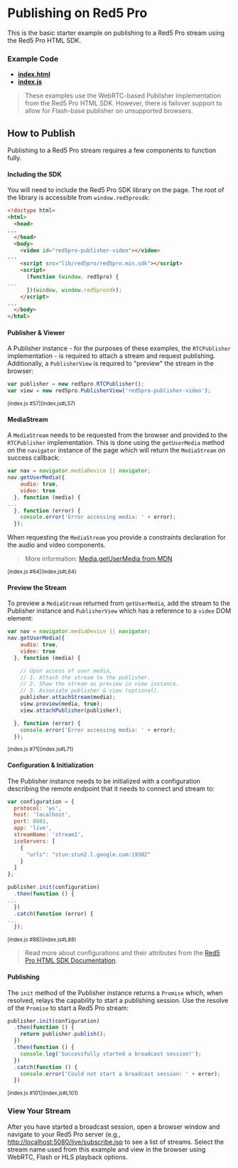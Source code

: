 # Publishing on Red5 Pro
This is the basic starter example on publishing to a Red5 Pro stream using the Red5 Pro HTML SDK.

### Example Code
- **[index.html](index.html)**
- **[index.js](index.js)**

> These examples use the WebRTC-based Publisher implementation from the Red5 Pro HTML SDK. However, there is failover support to allow for Flash-base publisher on unsupported browsers.

## How to Publish
Publishing to a Red5 Pro stream requires a few components to function fully.

#### Including the SDK
You will need to include the Red5 Pro SDK library on the page. The root of the library is accessible from `window.red5prosdk`:

```html
<!doctype html>
<html>
  <head>
...
  </head>
  <body>
    <video id="red5pro-publisher-video"></video>
...
    <script src="lib/red5pro/red5pro.min.sdk"></script>
    <script>
      (function (window, red5pro) {
...
      })(window, window.red5prosdk);
    </script>
...
  </body>
</html>
```

#### Publisher & Viewer
A Publisher instance - for the purposes of these examples, the `RTCPublisher` implementation - is required to attach a stream and request publishing. Additionally, a `PublisherView` is required to "preview" the stream in the browser:

```js
var publisher = new red5pro.RTCPublisher();
var view = new red5pro.PublisherView('red5pro-publisher-video');
```

<sup>
[index.js #57](index.js#L57)
</sup>

#### MediaStream
A `MediaStream` needs to be requested from the browser and provided to the `RTCPublisher` implementation. This is done using the `getUserMedia` method on the `navigator` instance of the page which will return the `MediaStream` on success callback:

```js
var nav = navigator.mediaDevice || navigator;
nav.getUserMedia({
    audio: true,
    video: true
  }, function (media) {
...
  }, function (error) {
    console.error('Error accessing media: ' + error);
  });
```

When requesting the `MediaStream` you provide a constraints declaration for the audio and video components.

> More information: [Media.getUserMedia from MDN](https://developer.mozilla.org/en-US/docs/Web/API/MediaDevices/getUserMedia)

<sup>
[index.js #64](index.js#L64)
</sup>

#### Preview the Stream
To preview a `MediaStream` returned from `getUserMedia`, add the stream to the Publisher instance and `PublisherView` which has a reference to a `video` DOM element:

```js
var nav = navigator.mediaDevice || navigator;
nav.getUserMedia({
    audio: true,
    video: true
  }, function (media) {

    // Upon access of user media,
    // 1. Attach the stream to the publisher.
    // 2. Show the stream as preview in view instance.
    // 3. Associate publisher & view (optional).
    publisher.attachStream(media);
    view.preview(media, true);
    view.attachPublisher(publisher);

  }, function (error) {
    console.error('Error accessing media: ' + error);
  });
```

<sup>
[index.js #71](index.js#L71)
</sup>

#### Configuration & Initialization
The Publisher instance needs to be initialized with a configuration describing the remote endpoint that it needs to connect and stream to:

```js
var configuration = {
  protocol: 'ws',
  host: 'localhost',
  port: 8081,
  app: 'live',
  streamName: 'stream1',
  iceServers: [
    {
      "urls": "stun:stun2.l.google.com:19302"
    }
  ]
};

publisher.init(configuration)
  .then(function () {
...
  })
  .catch(function (error) {
...
  });
```

<sup>
[index.js #88](index.js#L88)
</sup>

> Read more about configurations and their attributes from the [Red5 Pro HTML SDK Documentation](https://github.com/infrared5/red5pro-html-sdk#publisher).

#### Publishing
The `init` method of the Publisher instance returns a `Promise` which, when resolved, relays the capability to start a publishing session. Use the resolve of the `Promise` to start a Red5 Pro stream:

```js
publisher.init(configuration)
  .then(function () {
    return publisher.publish();
  })
  .then(function () {
    console.log('Successfully started a broadcast session!');
  })
  .catch(function () {
    console.error('Could not start a broadcast session: ' + error);
  })
```

<sup>
[index.js #101](index.js#L101)
</sup>

### View Your Stream
After you have started a broadcast session, open a browser window and navigate to your Red5 Pro server (e.g., [http://localhost:5080/live/subscribe.jsp](http://localhost:5080/live/subscribe.jsp) to see a list of streams. Select the stream name used from this example and view in the browser using WebRTC, Flash or HLS playback options.
